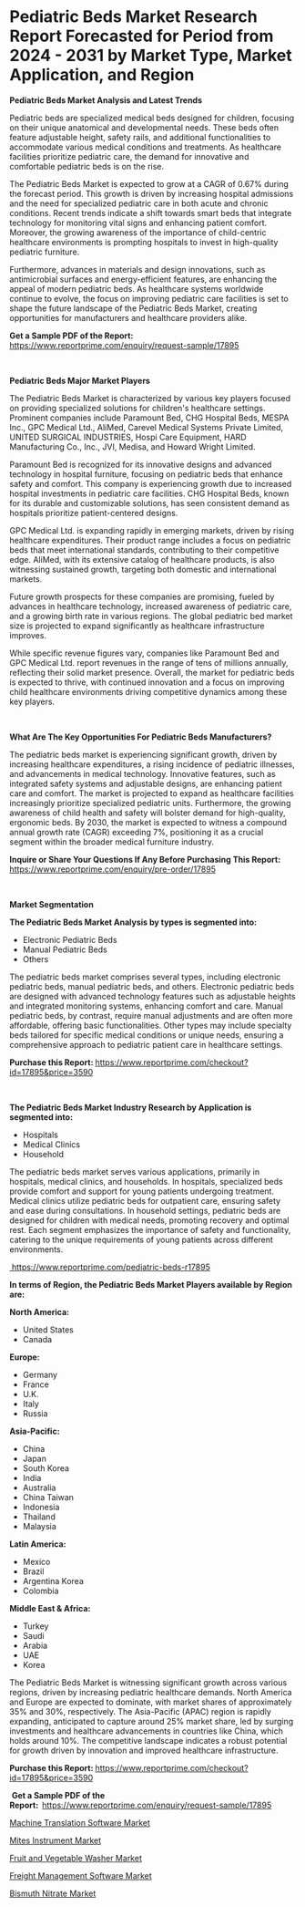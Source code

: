<p><h1>Pediatric Beds Market Research Report Forecasted for Period from 2024 -  2031 by Market Type, Market Application, and Region</h1></p><p><strong>Pediatric Beds Market Analysis and Latest Trends</strong></p>
<p><p>Pediatric beds are specialized medical beds designed for children, focusing on their unique anatomical and developmental needs. These beds often feature adjustable height, safety rails, and additional functionalities to accommodate various medical conditions and treatments. As healthcare facilities prioritize pediatric care, the demand for innovative and comfortable pediatric beds is on the rise.</p><p>The Pediatric Beds Market is expected to grow at a CAGR of 0.67% during the forecast period. This growth is driven by increasing hospital admissions and the need for specialized pediatric care in both acute and chronic conditions. Recent trends indicate a shift towards smart beds that integrate technology for monitoring vital signs and enhancing patient comfort. Moreover, the growing awareness of the importance of child-centric healthcare environments is prompting hospitals to invest in high-quality pediatric furniture.</p><p>Furthermore, advances in materials and design innovations, such as antimicrobial surfaces and energy-efficient features, are enhancing the appeal of modern pediatric beds. As healthcare systems worldwide continue to evolve, the focus on improving pediatric care facilities is set to shape the future landscape of the Pediatric Beds Market, creating opportunities for manufacturers and healthcare providers alike.</p></p>
<p><strong>Get a Sample PDF of the Report:&nbsp;</strong> <a href="https://www.reportprime.com/enquiry/request-sample/17895?utm_campaign=1131&utm_medium=2&utm_source=Github&utm_content=ia&utm_term=20112024&utm_id=pediatric-beds">https://www.reportprime.com/enquiry/request-sample/17895</a></p>
<p>&nbsp;</p>
<p><strong>Pediatric Beds Major Market Players</strong></p>
<p><p>The Pediatric Beds Market is characterized by various key players focused on providing specialized solutions for children's healthcare settings. Prominent companies include Paramount Bed, CHG Hospital Beds, MESPA Inc., GPC Medical Ltd., AliMed, Carevel Medical Systems Private Limited, UNITED SURGICAL INDUSTRIES, Hospi Care Equipment, HARD Manufacturing Co., Inc., JVI, Medisa, and Howard Wright Limited.</p><p>Paramount Bed is recognized for its innovative designs and advanced technology in hospital furniture, focusing on pediatric beds that enhance safety and comfort. This company is experiencing growth due to increased hospital investments in pediatric care facilities. CHG Hospital Beds, known for its durable and customizable solutions, has seen consistent demand as hospitals prioritize patient-centered designs.</p><p>GPC Medical Ltd. is expanding rapidly in emerging markets, driven by rising healthcare expenditures. Their product range includes a focus on pediatric beds that meet international standards, contributing to their competitive edge. AliMed, with its extensive catalog of healthcare products, is also witnessing sustained growth, targeting both domestic and international markets. </p><p>Future growth prospects for these companies are promising, fueled by advances in healthcare technology, increased awareness of pediatric care, and a growing birth rate in various regions. The global pediatric bed market size is projected to expand significantly as healthcare infrastructure improves.</p><p>While specific revenue figures vary, companies like Paramount Bed and GPC Medical Ltd. report revenues in the range of tens of millions annually, reflecting their solid market presence. Overall, the market for pediatric beds is expected to thrive, with continued innovation and a focus on improving child healthcare environments driving competitive dynamics among these key players.</p></p>
<p>&nbsp;</p>
<p><strong>What Are The Key Opportunities For Pediatric Beds Manufacturers?</strong></p>
<p><p>The pediatric beds market is experiencing significant growth, driven by increasing healthcare expenditures, a rising incidence of pediatric illnesses, and advancements in medical technology. Innovative features, such as integrated safety systems and adjustable designs, are enhancing patient care and comfort. The market is projected to expand as healthcare facilities increasingly prioritize specialized pediatric units. Furthermore, the growing awareness of child health and safety will bolster demand for high-quality, ergonomic beds. By 2030, the market is expected to witness a compound annual growth rate (CAGR) exceeding 7%, positioning it as a crucial segment within the broader medical furniture industry.</p></p>
<p><strong>Inquire or Share Your Questions If Any Before Purchasing This Report:</strong> <a href="https://www.reportprime.com/enquiry/pre-order/17895?utm_campaign=1131&utm_medium=2&utm_source=Github&utm_content=ia&utm_term=20112024&utm_id=pediatric-beds">https://www.reportprime.com/enquiry/pre-order/17895</a></p>
<p>&nbsp;</p>
<p><strong>Market Segmentation</strong></p>
<p><strong>The Pediatric Beds Market Analysis by types is segmented into:</strong></p>
<p><ul><li>Electronic Pediatric Beds</li><li>Manual Pediatric Beds</li><li>Others</li></ul></p>
<p><p>The pediatric beds market comprises several types, including electronic pediatric beds, manual pediatric beds, and others. Electronic pediatric beds are designed with advanced technology features such as adjustable heights and integrated monitoring systems, enhancing comfort and care. Manual pediatric beds, by contrast, require manual adjustments and are often more affordable, offering basic functionalities. Other types may include specialty beds tailored for specific medical conditions or unique needs, ensuring a comprehensive approach to pediatric patient care in healthcare settings.</p></p>
<p><strong>Purchase this Report:&nbsp;</strong><a href="https://www.reportprime.com/checkout?id=17895&price=3590&utm_campaign=1131&utm_medium=2&utm_source=Github&utm_content=ia&utm_term=20112024&utm_id=pediatric-beds">https://www.reportprime.com/checkout?id=17895&price=3590</a></p>
<p>&nbsp;</p>
<p><strong>The Pediatric Beds Market Industry Research by Application is segmented into:</strong></p>
<p><ul><li>Hospitals</li><li>Medical Clinics</li><li>Household</li></ul></p>
<p><p>The pediatric beds market serves various applications, primarily in hospitals, medical clinics, and households. In hospitals, specialized beds provide comfort and support for young patients undergoing treatment. Medical clinics utilize pediatric beds for outpatient care, ensuring safety and ease during consultations. In household settings, pediatric beds are designed for children with medical needs, promoting recovery and optimal rest. Each segment emphasizes the importance of safety and functionality, catering to the unique requirements of young patients across different environments.</p></p>
<p><a href="https://www.reportprime.com/pediatric-beds-r17895?utm_campaign=1131&utm_medium=2&utm_source=Github&utm_content=ia&utm_term=20112024&utm_id=pediatric-beds">&nbsp;https://www.reportprime.com/pediatric-beds-r17895</a></p>
<p><strong>In terms of Region, the Pediatric Beds Market Players available by Region are:</strong></p>
<p>
    <p> <strong> North America: </strong>
        <ul>
            <li>United States</li>
            <li>Canada</li>
        </ul>
        </p> 
    <p> <strong> Europe: </strong>
        <ul>
            <li>Germany</li>
            <li>France</li>
            <li>U.K.</li>
            <li>Italy</li>
            <li>Russia</li>
        </ul>
        </p> 
    <p> <strong> Asia-Pacific: </strong>
        <ul>
            <li>China</li>
            <li>Japan</li>
            <li>South Korea</li>
            <li>India</li>
            <li>Australia</li>
            <li>China Taiwan</li>
            <li>Indonesia</li>
            <li>Thailand</li>
            <li>Malaysia</li>
        </ul>
        </p> 
    <p> <strong> Latin America: </strong>
        <ul>
            <li>Mexico</li>
            <li>Brazil</li>
            <li>Argentina Korea</li>
            <li>Colombia</li>
        </ul>
        </p> 
    <p> <strong> Middle East & Africa: </strong>
        <ul>
            <li>Turkey</li>
            <li>Saudi</li>
            <li>Arabia</li>
            <li>UAE</li>
            <li>Korea</li>
        </ul>
    </p>
    </p>
<p><p>The Pediatric Beds Market is witnessing significant growth across various regions, driven by increasing pediatric healthcare demands. North America and Europe are expected to dominate, with market shares of approximately 35% and 30%, respectively. The Asia-Pacific (APAC) region is rapidly expanding, anticipated to capture around 25% market share, led by surging investments and healthcare advancements in countries like China, which holds around 10%. The competitive landscape indicates a robust potential for growth driven by innovation and improved healthcare infrastructure.</p></p>
<p><strong>Purchase this Report: </strong><a href="https://www.reportprime.com/checkout?id=17895&price=3590&utm_campaign=1131&utm_medium=2&utm_source=Github&utm_content=ia&utm_term=20112024&utm_id=pediatric-beds">https://www.reportprime.com/checkout?id=17895&price=3590</a></p>
<p>&nbsp;<strong>Get a Sample PDF of the Report:&nbsp;&nbsp;</strong><a href="https://www.reportprime.com/enquiry/request-sample/17895?utm_campaign=1131&utm_medium=2&utm_source=Github&utm_content=ia&utm_term=20112024&utm_id=pediatric-beds">https://www.reportprime.com/enquiry/request-sample/17895</a></p>
<p><strong></strong></p>
<p><p><a href="https://issuu.com/reportprime-2/docs/machine-translation-software-market_f4cc4ac271eae0?utm_campaign=1131&utm_medium=2&utm_source=Github&utm_content=ia&utm_term=20112024&utm_id=pediatric-beds">Machine Translation Software Market</a></p><p><a href="https://www.linkedin.com/pulse/mites-instrument-market-industry-trends-forecast-period-from-8h0te?utm_campaign=1131&utm_medium=2&utm_source=Github&utm_content=ia&utm_term=20112024&utm_id=pediatric-beds">Mites Instrument Market</a></p><p><a href="https://www.linkedin.com/pulse/future-ready-strategic-insights-global-fruit-vegetable-washer-bzoce?utm_campaign=1131&utm_medium=2&utm_source=Github&utm_content=ia&utm_term=20112024&utm_id=pediatric-beds">Fruit and Vegetable Washer Market</a></p><p><a href="https://issuu.com/reportprime-2/docs/freight-management-software-market-_a7b6fc852646f4?utm_campaign=1131&utm_medium=2&utm_source=Github&utm_content=ia&utm_term=20112024&utm_id=pediatric-beds">Freight Management Software Market</a></p><p><a href="https://www.linkedin.com/pulse/bismuth-nitrate-market-refracting-trends-consumer-behaviors-2024-2031-z2xhf?utm_campaign=1131&utm_medium=2&utm_source=Github&utm_content=ia&utm_term=20112024&utm_id=pediatric-beds">Bismuth Nitrate Market</a></p></p>